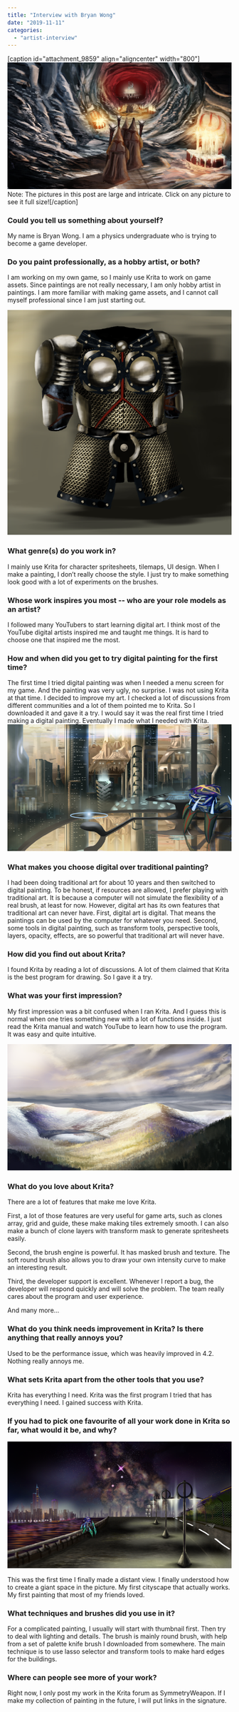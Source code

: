 ```yaml
---
title: "Interview with Bryan Wong"
date: "2019-11-11"
categories: 
  - "artist-interview"
---
```


\[caption id="attachment\_9859" align="aligncenter" width="800"\][![](images/underground-cult-800.png)](https://krita.org/wp-content/uploads/2019/11/underground-cult.png) Note: The pictures in this post are large and intricate. Click on any picture to see it full size!\[/caption\]

### Could you tell us something about yourself?

My name is Bryan Wong. I am a physics undergraduate who is trying to become a game developer.

### Do you paint professionally, as a hobby artist, or both?

I am working on my own game, so I mainly use Krita to work on game assets. Since paintings are not really necessary, I am only hobby artist in paintings. I am more familiar with making game assets, and I cannot call myself professional since I am just starting out.

[![](images/heavy-armor-set-concept-art-800.png)](https://krita.org/wp-content/uploads/2019/11/heavy-armor-set-concept-art.png)

### What genre(s) do you work in?

I mainly use Krita for character spritesheets, tilemaps, UI design. When I make a painting, I don’t really choose the style. I just try to make something look good with a lot of experiments on the brushes.

### Whose work inspires you most -- who are your role models as an artist?

I followed many YouTubers to start learning digital art. I think most of the YouTube digital artists inspired me and taught me things. It is hard to choose one that inspired me the most.

### How and when did you get to try digital painting for the first time?

The first time I tried digital painting was when I needed a menu screen for my game. And the painting was very ugly, no surprise. I was not using Krita at that time. I decided to improve my art. I checked a lot of discussions from different communities and a lot of them pointed me to Krita. So I downloaded it and gave it a try. I would say it was the real first time I tried making a digital painting. Eventually I made what I needed with Krita. [![](images/new-alien-capital-800.png)](https://krita.org/wp-content/uploads/2019/11/new-alien-capital.png)

### What makes you choose digital over traditional painting?

I had been doing traditional art for about 10 years and then switched to digital painting. To be honest, if resources are allowed, I prefer playing with traditional art. It is because a computer will not simulate the flexibility of a real brush, at least for now. However, digital art has its own features that traditional art can never have. First, digital art is digital. That means the paintings can be used by the computer for whatever you need. Second, some tools in digital painting, such as transform tools, perspective tools, layers, opacity, effects, are so powerful that traditional art will never have.

### How did you find out about Krita?

I found Krita by reading a lot of discussions. A lot of them claimed that Krita is the best program for drawing. So I gave it a try.

### What was your first impression?

My first impression was a bit confused when I ran Krita. And I guess this is normal when one tries something new with a lot of functions inside. I just read the Krita manual and watch YouTube to learn how to use the program. It was easy and quite intuitive.

[![](images/mountainscape-800.png)](https://krita.org/wp-content/uploads/2019/11/mountainscape.png)

### What do you love about Krita?

There are a lot of features that make me love Krita.

First, a lot of those features are very useful for game arts, such as clones array, grid and guide, these make making tiles extremely smooth. I can also make a bunch of clone layers with transform mask to generate spritesheets easily.

Second, the brush engine is powerful. It has masked brush and texture. The soft round brush also allows you to draw your own intensity curve to make an interesting result.

Third, the developer support is excellent. Whenever I report a bug, the developer will respond quickly and will solve the problem. The team really cares about the program and user experience.

And many more...

### What do you think needs improvement in Krita? Is there anything that really annoys you?

Used to be the performance issue, which was heavily improved in 4.2. Nothing really annoys me.

### What sets Krita apart from the other tools that you use?

Krita has everything I need. Krita was the first program I tried that has everything I need. I gained success with Krita.

### If you had to pick one favourite of all your work done in Krita so far, what would it be, and why?

[![](images/titlePicture-800.png)](https://krita.org/wp-content/uploads/2019/11/titlePicture.png)

This was the first time I finally made a distant view. I finally understood how to create a giant space in the picture. My first cityscape that actually works. My first painting that most of my friends loved.

### What techniques and brushes did you use in it?

For a complicated painting, I usually will start with thumbnail first. Then try to deal with lighting and details. The brush is mainly round brush, with help from a set of palette knife brush I downloaded from somewhere. The main technique is to use lasso selector and transform tools to make hard edges for the buildings.

### Where can people see more of your work?

Right now, I only post my work in the Krita forum as SymmetryWeapon. If I make my collection of painting in the future, I will put links in the signature.
